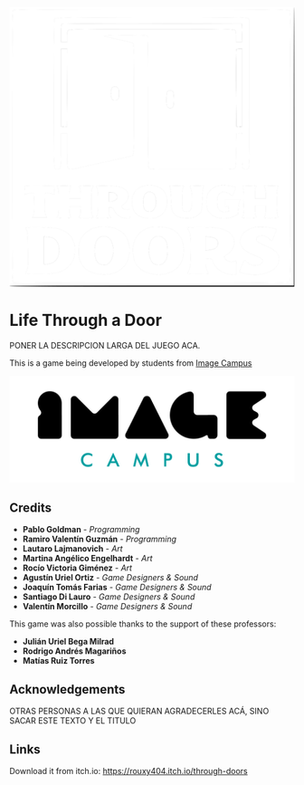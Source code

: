 <p align="center">
<img src="logo.png" alt="Life Through a Door"/>
</p>

# Life Through a Door

PONER LA DESCRIPCION LARGA DEL JUEGO ACA.

This is a game being developed by students from <a href="https://www.imagecampus.edu.ar/">Image Campus</a>

<p align="center">
  <a href="https://www.imagecampus.edu.ar/">
    <img src="logo-image-campus.png" alt="Image Campus"/>
  </a> 
</p>


## Credits

- **Pablo Goldman** - *Programming*
- **Ramiro Valentín Guzmán** - *Programming*
- **Lautaro Lajmanovich** - *Art*
- **Martina Angélico Engelhardt** - *Art*
- **Rocío Victoria Giménez** - *Art*
- **Agustín Uriel Ortiz** - *Game Designers & Sound*
- **Joaquín Tomás Farias** - *Game Designers & Sound*
- **Santiago Di Lauro** - *Game Designers & Sound*
- **Valentín Morcillo** - *Game Designers & Sound*

This game was also possible thanks to the support of these professors:

- **Julián Uriel Bega Milrad**
- **Rodrigo Andrés Magariños**
- **Matías Ruiz Torres**

## Acknowledgements

OTRAS PERSONAS A LAS QUE QUIERAN AGRADECERLES ACÁ, SINO SACAR ESTE TEXTO Y EL TITULO


## Links

Download it from itch.io: https://rouxy404.itch.io/through-doors
